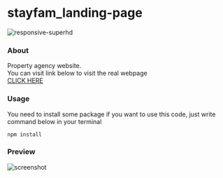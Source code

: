 # stayfam_landing-page
![responsive-superhd](https://github.com/yg-firnanda/stayfam_property_agency_web/assets/82860149/2474b6af-15d1-4067-9018-e1af058c6642)
### About
Property agency website.<br>
You can visit link below to visit the real webpage<br>
[CLICK HERE](stayfam.vercel.app)
### Usage
You need to install some package if you want to use this code, just write command below in your terminal
```
npm install
```
### Preview
![screenshot](https://github.com/yg-firnanda/stayfam_property_agency_web/assets/82860149/21e38990-c0ad-4091-a86b-8a1eee25a3f9)
